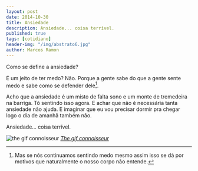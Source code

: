 ```yaml
---
layout: post
date: 2014-10-30
title: Ansiedade
description: Ansiedade... coisa terrível.
published: true
tags: [cotidiano]
header-img: "/img/abstrato6.jpg"
author: Marcos Ramon
---
```


Como se define a ansiedade?

É um jeito de ter medo? Não. Porque a gente sabe do que a gente sente medo e sabe como se defender dele[^1].

Acho que a ansiedade é um misto de falta sono e um monte de tremedeira na barriga. Tô sentindo isso agora. E achar que não é necessária tanta ansiedade não ajuda. E imaginar que eu vou precisar dormir pra chegar logo o dia de amanhã também não.

Ansiedade... coisa terrível.

[^1]: Mas se nós continuamos sentindo medo mesmo assim isso se dá por motivos que naturalmente o nosso corpo não entende.

![the gif connoisseur](http://api.ning.com/files/ZlBJL*XyKT0m9HLNMQ1PIZvbTB0S61ikf2RSCbHtqyD2nVHpiatrPDG5jZueGD0RX46kKUjz34Q28l8za6-DFk8VuDg40rkU/gifconnoisseur1.gif)
*[The gif connoisseur](http://thegifconnoisseur.tumblr.com/)*


